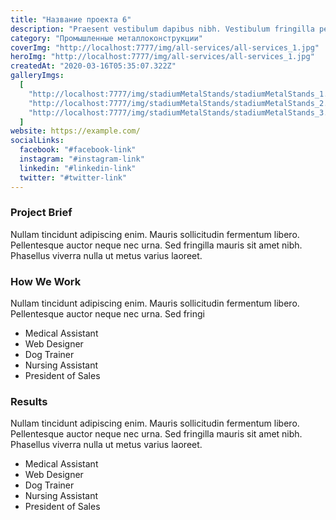 ```yaml
---
title: "Название проекта 6"
description: "Praesent vestibulum dapibus nibh. Vestibulum fringilla pede sit amet augue. "
category: "Промышленные металлоконструкции"
coverImg: "http://localhost:7777/img/all-services/all-services_1.jpg"
heroImg: "http://localhost:7777/img/all-services/all-services_1.jpg"
createdAt: "2020-03-16T05:35:07.322Z"
galleryImgs:
  [
    "http://localhost:7777/img/stadiumMetalStands/stadiumMetalStands_1.jpg",
    "http://localhost:7777/img/stadiumMetalStands/stadiumMetalStands_2.jpg",
    "http://localhost:7777/img/stadiumMetalStands/stadiumMetalStands_3.jpg",
  ]
website: https://example.com/
socialLinks:
  facebook: "#facebook-link"
  instagram: "#instagram-link"
  linkedin: "#linkedin-link"
  twitter: "#twitter-link"
---
```


### Project Brief

Nullam tincidunt adipiscing enim. Mauris sollicitudin fermentum libero. Pellentesque auctor neque nec urna. Sed fringilla mauris sit amet nibh. Phasellus viverra nulla ut metus varius laoreet.

### How We Work

Nullam tincidunt adipiscing enim. Mauris sollicitudin fermentum libero. Pellentesque auctor neque nec urna. Sed fringi

- Medical Assistant
- Web Designer
- Dog Trainer
- Nursing Assistant
- President of Sales

### Results

Nullam tincidunt adipiscing enim. Mauris sollicitudin fermentum libero. Pellentesque auctor neque nec urna. Sed fringilla mauris sit amet nibh. Phasellus viverra nulla ut metus varius laoreet.

- Medical Assistant
- Web Designer
- Dog Trainer
- Nursing Assistant
- President of Sales
